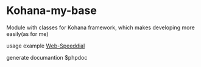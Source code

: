 Kohana-my-base
==============

Module with classes for Kohana framework, which makes developing more easily(as for me)

usage example [Web-Speeddial](https://github.com/pussbb/web-speeddial/tree/alternative-ui)

generate documantion $phpdoc
